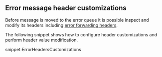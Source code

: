 ## Error message header customizations

Before message is moved to the error queue it is possible inspect and modify its headers including [error forwarding headers](/nservicebus/messaging/headers.md#error-forwarding-headers).

The following snippet shows how to configure header customizations and perform header value modification.

snippet:ErrorHeadersCustomizations